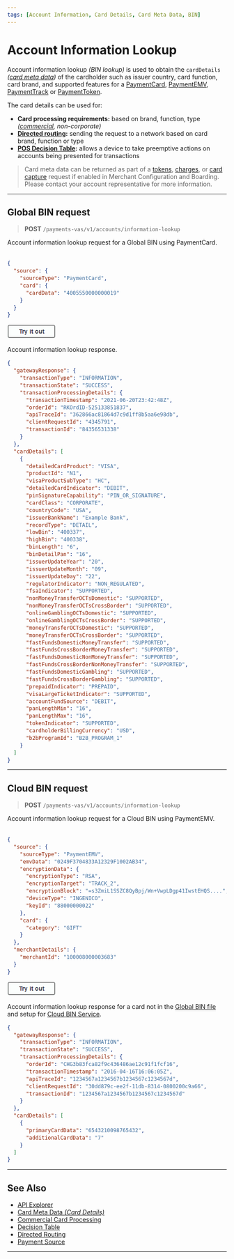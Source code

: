 ```yaml
---
tags: [Account Information, Card Details, Card Meta Data, BIN]
---
```


# Account Information Lookup

Account information lookup *(BIN lookup)* is used to obtain the `cardDetails` *([card meta data](?path=docs/Resources/Master-Data/Card-Details.md))* of the cardholder such as issuer country, card function, card brand, and supported features for a [PaymentCard](?path=docs/Resources/Guides/Payment-Sources/Payment-Card.md), [PaymentEMV](?path=docs/In-Person/Encrypted-Payments/EMV.md), [PaymentTrack](?path=docs/In-Person/Encrypted-Payments/Track.md) or [PaymentToken](?path=docs/Resources/API-Documents/Payments_VAS/Payment-Token.md).

The card details can be used for:

- **Card processing requirements:** based on brand, function, type *([commercial](?path=docs/Resources/Guides/Level23/Level23.md), non-corporate)*
- **[Directed routing](?path=docs/Resources/Guides/Transaction-Routing/Directed-Routing.md):** sending the request to a network based on card brand, function or type
- **[POS Decision Table](?path=docs/Resources/API-Documents/Device-Management/Decision-Table.md):** allows a device to take preemptive actions on accounts being presented for transactions

<!-- theme: info -->
> Card meta data can be returned as part of a [tokens](?path=docs/Resources/API-Documents/Payments_VAS/Payment-Token.md), [charges](?path=docs/Resources/API-Documents/Payments/Charges.md), or [card capture](?path=docs/Online-Mobile-Digital/Secure-Data-Capture/API/API-Only.md) request if enabled in Merchant Configuration and Boarding. Please contact your account representative for more information.

---

## Global BIN request

<!--
type: tab
titles: Request, Response
-->

<!-- theme: success -->
> **POST** `/payments-vas/v1/accounts/information-lookup`

Account information lookup request for a Global BIN using PaymentCard.

```json

{
  "source": {
    "sourceType": "PaymentCard",
    "card": {
      "cardData": "4005550000000019"
    }
  }
}

```

[![Try it out](../../../../assets/images/button.png)](../api/?type=post&path=/payments-vas/v1/accounts/information-lookup)

<!--
type: tab
-->

Account information lookup response.

```json
{
  "gatewayResponse": {
    "transactionType": "INFORMATION",
    "transactionState": "SUCCESS",
    "transactionProcessingDetails": {
      "transactionTimestamp": "2021-06-20T23:42:48Z",
      "orderId": "RKOrdID-525133851837",
      "apiTraceId": "362866ac81864d7c9d1ff8b5aa6e98db",
      "clientRequestId": "4345791",
      "transactionId": "84356531338"
    }
  },
  "cardDetails": [
    {
      "detailedCardProduct": "VISA",
      "productId": "N1",
      "visaProductSubType": "HC",
      "detailedCardIndicator": "DEBIT",
      "pinSignatureCapability": "PIN_OR_SIGNATURE",
      "cardClass": "CORPORATE",
      "countryCode": "USA",
      "issuerBankName": "Example Bank",
      "recordType": "DETAIL",
      "lowBin": "400337",
      "highBin": "400338",
      "binLength": "6",
      "binDetailPan": "16",
      "issuerUpdateYear": "20",
      "issuerUpdateMonth": "09",
      "issuerUpdateDay": "22",
      "regulatorIndicator": "NON_REGULATED",
      "fsaIndicator": "SUPPORTED",
      "nonMoneyTransferOCTsDomestic": "SUPPORTED",
      "nonMoneyTransferOCTsCrossBorder": "SUPPORTED",
      "onlineGamblingOCTsDomestic": "SUPPORTED",
      "onlineGamblingOCTsCrossBorder": "SUPPORTED",
      "moneyTransferOCTsDomestic": "SUPPORTED",
      "moneyTransferOCTsCrossBorder": "SUPPORTED",
      "fastFundsDomesticMoneyTransfer": "SUPPORTED",
      "fastFundsCrossBorderMoneyTransfer": "SUPPORTED",
      "fastFundsDomesticNonMoneyTransfer": "SUPPORTED",
      "fastFundsCrossBorderNonMoneyTransfer": "SUPPORTED",
      "fastFundsDomesticGambling": "SUPPORTED",
      "fastFundsCrossBorderGambling": "SUPPORTED",
      "prepaidIndicator": "PREPAID",
      "visaLargeTicketIndicator": "SUPPORTED",
      "accountFundSource": "DEBIT",
      "panLengthMin": "16",
      "panLengthMax": "16",
      "tokenIndicator": "SUPPORTED",
      "cardholderBillingCurrency": "USD",
      "b2bProgramId": "B2B_PROGRAM_1"
    }
  ]
}
```

<!-- type: tab-end -->

---

## Cloud BIN request

<!--
type: tab
titles: Request, Response
-->

<!-- theme: success -->
> **POST** `/payments-vas/v1/accounts/information-lookup`

Account information lookup request for a Cloud BIN using PaymentEMV.

```json

{
  "source": {
    "sourceType": "PaymentEMV",
    "emvData": "0249F3704833A12329F1002AB34",
    "encryptionData": {
      "encryptionType": "RSA",
      "encryptionTarget": "TRACK_2",
      "encryptionBlock": "=s3ZmiL1SSZC8QyBpj/Wn+VwpLDgp41IwstEHQS....",
      "deviceType": "INGENICO",
      "keyId": "88000000022"
    },
    "card": {
      "category": "GIFT"
    }
  },
  "merchantDetails": {
    "merchantId": "100008000003683"
  }
}

```

[![Try it out](../../../../assets/images/button.png)](../api/?type=post&path=/payments-vas/v1/accounts/information-lookup)

<!--
type: tab
-->

Account information lookup response for a card not in the [Global BIN file](#global-bin-request) and setup for [Cloud BIN Service](?path=docs/Resources/API-Documents/Device-Management/DT-Cloud-BIN-Download.md).

```json
{
  "gatewayResponse": {
    "transactionType": "INFORMATION",
    "transactionState": "SUCCESS",
    "transactionProcessingDetails": {
      "orderId": "CHG3b83fca82f9c436486ae12c91f1fcf16",
      "transactionTimestamp": "2016-04-16T16:06:05Z",
      "apiTraceId": "1234567a1234567b1234567c1234567d",
      "clientRequestId": "30dd879c-ee2f-11db-8314-0800200c9a66",
      "transactionId": "1234567a1234567b1234567c1234567d"
    }
  },
  "cardDetails": [
    {
      "primaryCardData": "6543210098765432",
      "additionalCardData": "7"
    }
  ]
}
```

<!-- type: tab-end -->

---

## See Also

- [API Explorer](../api/?type=post&path=/payments-vas/v1/accounts/information-lookup)
- [Card Meta Data *(Card Details)*](?path=docs/Resources/Master-Data/Card-Details.md)
- [Commercial Card Processing](?path=docs/Resources/Guides/Level23/Level23.md)
- [Decision Table](?path=docs/Resources/API-Documents/Device-Management/Decision-Table.md)
- [Directed Routing](?oath=docs/Resources/Guides/Transaction-Routing/Directed-Routing.md)
- [Payment Source](?path=docs/Resources/Guides/Payment-Sources/Source-Type.md)

---
